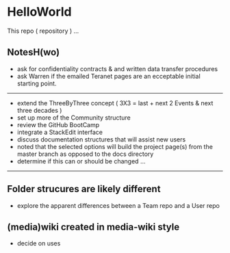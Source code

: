 # HelloWorld
This repo ( repository ) ...

## NotesH(wo)
* ask for confidentiality contracts & and written data transfer procedures
* ask Warren if the emailed Teranet pages are an ecceptable initial starting point.

<hr>

* extend the ThreeByThree concept ( 3X3 = last + next 2 Events & next three decades )
* set up more of the Community structure
* review the GitHub BootCamp
* integrate a StackEdit interface
* discuss documentation structures that will assist new users
* noted that the selected options will build the project page(s) from the master branch as opposed to the docs directory
* determine if this can or should be changed
...

<hr>

## Folder strucures are likely different
* explore the apparent differences between a Team repo and a User repo

## (media)wiki created in media-wiki style
* decide on uses
